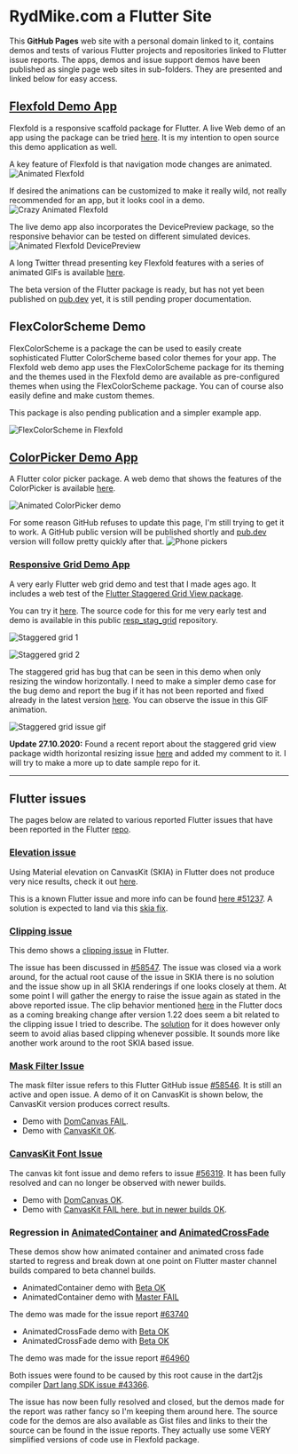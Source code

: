 # RydMike.com a Flutter Site

This **GitHub Pages** web site with a personal domain linked to it, contains demos and tests of various Flutter projects and repositories linked to Flutter issue reports. The apps, demos and issue support demos have been published as single page web sites in sub-folders. They are presented and linked below for easy access.

## [Flexfold Demo App](http://rydmike.com/demoflexfold)

Flexfold is a responsive scaffold package for Flutter. A live Web demo of an app using the package can be tried [here](http://rydmike.com/demoflexfold). It is my intention to open source this demo application as well.

A key feature of Flexfold is that navigation mode changes are animated.
![Animated Flexfold](/assets/FelxfoldDemo01.gif)

If desired the animations can be customized to make it really wild, not really recommended for an app, but it looks cool in a demo.
![Crazy Animated Flexfold](/assets/FelxfoldWinCrazyAnim.gif)

The live demo app also incorporates the DevicePreview package, so the responsive behavior can be tested on different simulated devices.
![Animated Flexfold DevicePreview](/assets/WithDevPreview3.gif)

A long Twitter thread presenting key Flexfold features with a series of animated GIFs is available [here](https://twitter.com/RydMike/status/1308281235723055107?s=20).


The beta version of the Flutter package is ready, but has not yet been published on [pub.dev](https://pub.dev) yet, it is still pending proper documentation.

## FlexColorScheme Demo

FlexColorScheme is a package the can be used to easily create sophisticated Flutter ColorScheme based color themes for your app.
The Flexfold web demo app uses the FlexColorScheme package for its theming and the themes used in the Flexfold demo are available as pre-configured themes when using the FlexColorScheme package. You can of course also easily define and make custom themes.

This package is also pending publication and a simpler example app.

![FlexColorScheme in Flexfold](/assets/FoldTheme1.gif)


## [ColorPicker Demo App](http://rydmike.com/pickerdemo)

A Flutter color picker package. A web demo that shows the features of the ColorPicker is available [here](http://rydmike.com/pickerdemo).

![Animated ColorPicker demo](/assets/ColorPickerWeb.gif)

For some reason GitHub refuses to update this page, I'm still trying to get it to work. A GitHub public version will be published shortly and [pub.dev](https://pub.dev) version will follow pretty quickly after that.
![Phone pickers](/assets/pickers.png)


### [Responsive Grid Demo App](http://rydmike.com/gridtest/#/)
A very early Flutter web grid demo and test that I made ages ago. It includes a web test of the [Flutter Staggered Grid View package](https://pub.dev/packages/flutter_staggered_grid_view).

You can try it [here](http://rydmike.com/gridtest/#/). The source code for this for me very early test and demo is available in this public [resp_stag_grid](https://github.com/rydmike/resp_stag_grid) repository.

![Staggered grid 1](/assets/stag_grid1.png)

![Staggered grid 2](/assets/stag_grid2.png)

The staggered grid has bug that can be seen in this demo when only resizing the window horizontally. I need to make a simpler demo case for the bug demo and report the bug if it has not been reported and fixed already in the latest version [here](https://github.com/letsar/flutter_staggered_grid_view). You can observe the issue in this GIF animation.

![Staggered grid issue gif](/assets/StagGridIssueDemo1.gif)

**Update 27.10.2020:** Found a recent report about the staggered grid view package width horizontal resizing issue [here](https://github.com/letsar/flutter_staggered_grid_view/issues/138) and added my comment to it. I will try to make a more up to date sample repo for it.


---

## Flutter issues

The pages below are related to various reported Flutter issues that have been reported in the Flutter [repo](https://github.com/flutter/flutter/issues).

### [Elevation issue](https://rydmike.com/elevation)

Using Material elevation on CanvasKit (SKIA) in Flutter does not produce very nice results, check it out [here](https://rydmike.com/elevation).

This is a known Flutter issue and more info can be found [here #51237](https://github.com/flutter/flutter/issues/51237). A solution is expected to land via this [skia fix](https://bugs.chromium.org/p/skia/issues/detail?id=10781).

### [Clipping issue](https://rydmike.com/clipissue/#/)

This demo shows a [clipping issue](https://rydmike.com/clipissue/#/) in Flutter.

The issue has been discussed in [#58547](https://github.com/flutter/flutter/issues/58547). The issue was closed via a work around, for the actual root cause of the issue in SKIA there is no solution and the issue show up in all SKIA renderings if one looks closely at them. At some point I will gather the energy to raise the issue again as stated in the above reported issue. The clip behavior mentioned [here](https://flutter.dev/docs/release/breaking-changes) in the Flutter docs as a coming breaking change after version 1.22 does seem a bit related to the clipping issue I tried to describe. The [solution](https://github.com/flutter/flutter/issues/18057) for it does however only seem to avoid alias based clipping whenever possible. It sounds more like another work around to the root SKIA based issue.

### [Mask Filter Issue](https://rydmike.com/maskfilterskia)

The mask filter issue refers to this Flutter GitHub issue [#58546](https://github.com/flutter/flutter/issues/58546). It is still an active and open issue. A demo of it on CanvasKit is shown below, the CanvasKit version produces correct results.

* Demo with [DomCanvas FAIL](https://rydmike.com/maskfilterdom/).
* Demo with [CanvasKit OK](https://rydmike.com/maskfilterskia).


### [CanvasKit Font Issue](https://rydmike.com/fontissue/canvaskit/#/demo3)

The canvas kit font issue and demo refers to issue [#56319](https://github.com/flutter/flutter/issues/56319). It has been fully resolved and can no longer be observed with newer builds.

* Demo with [DomCanvas OK](https://rydmike.com/fontissue/domcanvas/#/demo3).
* Demo with [CanvasKit FAIL here, but in newer builds OK](https://rydmike.com/fontissue/canvaskit/#/demo3).


### Regression in [AnimatedContainer](https://rydmike.com/animatedcontainermaster/#/) and [AnimatedCrossFade]()

These demos show how animated container and animated cross fade started to regress and break down at one point on Flutter master channel builds compared to beta channel builds.

* AnimatedContainer demo with [Beta OK](https://rydmike.com/animatedcontainerbeta/#/)
* AnimatedContainer demo with [Master FAIL](https://rydmike.com/animatedcontainermaster/#/)

The demo was made for the issue report [#63740](https://github.com/flutter/flutter/issues/63740)

* AnimatedCrossFade demo with [Beta OK](https://rydmike.com/animatedcrossfadebeta/#/)
* AnimatedCrossFade demo with [Beta OK](https://rydmike.com/animatedcrossfademaster/#/)

The demo was made for the issue report [#64960](https://github.com/flutter/flutter/issues/64960)

Both issues were found to be caused by this root cause in the dart2js compiler [Dart lang SDK issue #43366](https://github.com/dart-lang/sdk/issues/43366).

The issue has now been fully resolved and closed, but the demos made for the report was rather fancy so I'm keeping them around here. The source code for the demos are also available as Gist files and links to their the source can be found in the issue reports. They actually use some VERY simplified versions of code use in Flexfold package.
